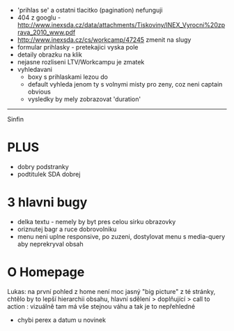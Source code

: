 
- 'prihlas se' a ostatni tlacitko (pagination) nefunguji
- 404 z googlu - http://www.inexsda.cz/data/attachments/Tiskoviny/INEX_Vyrocni%20zprava_2010_www.pdf
- http://www.inexsda.cz/cs/workcamp/47245 zmenit na slugy
- formular prihlasky - pretekajici vyska pole
- detaily obrazku na klik
- nejasne rozliseni LTV/Workcampu je zmatek
- vyhledavani
  - boxy s prihlaskami lezou do
  - default vyhleda jenom ty s volnymi misty pro zeny, coz neni captain obvious
  - vysledky by mely zobrazovat 'duration'

----------------------------------------
Sinfin

# PLUS
- dobry podstranky
- podtitulek SDA dobrej

# 3 hlavni bugy
- delka textu - nemely by byt pres celou sirku obrazovky
- oriznutej bagr a ruce dobrovolniku
- menu neni uplne responsive, po zuzeni, dostylovat menu s media-query aby neprekryval obsah

# O Homepage
Lukas: na první pohled z home není moc jasný "big picture" z té
stránky, chtělo by to lepší hierarchii obsahu, hlavní sdělení >
doplňující > call to action : vizuálně tam má vše stejnou váhu a tak
je to nepřehledné

- chybi perex a datum u novinek

